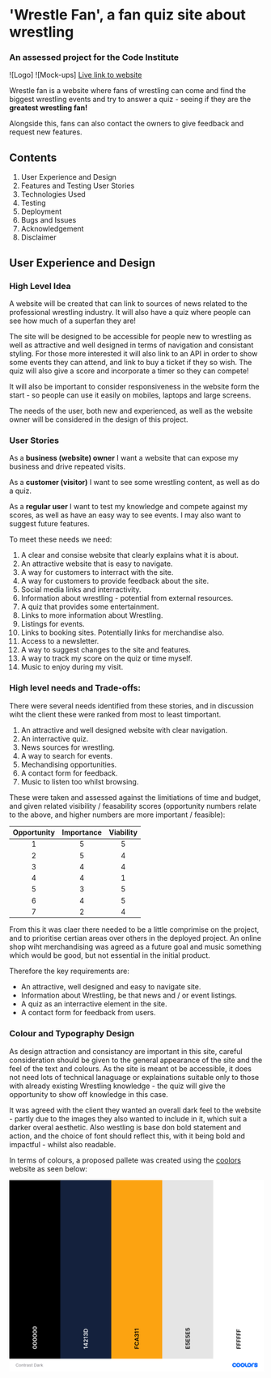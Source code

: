 # 'Wrestle Fan', a fan quiz site about wrestling

### An assessed project for the Code Institute

![Logo]
![Mock-ups]
[Live link to website]()

Wrestle fan is a website where fans of wrestling can come and find the biggest wrestling events and try to answer a quiz - seeing if they are the **greatest wrestling fan!**

Alongside this, fans can also contact the owners to give feedback and request new features. 

## Contents

1. User Experience and Design
2. Features and Testing User Stories
3. Technologies Used
4. Testing
5. Deployment
6. Bugs and Issues
7. Acknowledgement
8. Disclaimer

## User Experience and Design

### High Level Idea

A website will be created that can link to sources of news related to the professional wrestling industry. It will also have a quiz where people can see how much of a superfan they are!

The site will be designed to be accessible for people new to wrestling as well as attractive and well designed in terms of navigation and consistant styling. For those more interested it will also link to an API in order to show some events they can attend, and link to buy a ticket if they so wish. The quiz will also give a score and incorporate a timer so they can compete!

It will also be important to consider responsiveness in the website form the start - so people can use it easily on mobiles, laptops and large screens. 

The needs of the user, both new and experienced, as well as the website owner will be considered in the design of this project. 

### User Stories

As a **business (website) owner** I want a website that can expose my business and drive repeated visits. 

As a **customer (visitor)** I want to see some wrestling content, as well as do a quiz. 

As a **regular user** I want to test my knowledge and compete against my scores, as well as have an easy way to see events. I may also want to suggest future features. 

To meet these needs we need:

1. A clear and consise website that clearly explains what it is about. 
2. An attractive website that is easy to navigate. 
3. A way for customers to interract with the site. 
4. A way for customers to provide feedback about the site. 
5. Social media links and interractivity. 
6. Information about wrestling - potential from external resources. 
7. A quiz that provides some entertainment. 
8. Links to more information about Wrestling. 
9. Listings for events.
10. Links to booking sites. Potentially links for merchandise also. 
11. Access to a newsletter. 
12. A way to suggest changes to the site and features. 
13. A way to track my score on the quiz or time myself. 
14. Music to enjoy during my visit.

### High level needs and Trade-offs: 

There were several needs identified from these stories, and in discussion wiht the client these were ranked from most to least timportant. 

1. An attractive and well designed website with clear navigation. 
2. An interractive quiz. 
3. News sources for wrestling. 
4. A way to search for events. 
5. Mechandising opportunities. 
6. A contact form for feedback. 
7. Music to listen too whilst browsing. 

These were taken and assessed against the limitiations of time and budget, and given related visibility / feasability scores (opportunity numbers relate to the above, and higher numbers are more important / feasible):

| Opportunity      | Importance    | Viability     |
| :-------------:   | :----------:  | :-----------: |
| 1                | 5             | 5              |
| 2                | 5             | 4              |
| 3                | 4             | 4              |
| 4                | 4             | 1              |
| 5                | 3             | 5              |
| 6                | 4             | 5              |
| 7                | 2             | 4              |

From this it was claer there needed to be a little comprimise on the project, and to prioritise certian areas over others in the deployed project. An online shop wiht merchandising was agreed as a future goal and music something which would be good, but not essential in the initial product. 

Therefore the key requirements are:
* An attractive, well designed and easy to navigate site. 
* Information about Wrestling, be that news and / or event listings. 
* A quiz as an interractive element in the site. 
* A contact form for feedback from users. 

### Colour and Typography Design

As design attraction and consistancy are important in this site, careful consideration should be given to the general appearance of the site and the feel of the text and colours. As the site is meant ot be accessible, it does not need lots of technical lanaguage or explainations suitable only to those with already existing Wrestling knowledge - the quiz will give the opportunity to show off knowledge in this case. 

It was agreed with the client they wanted an overall dark feel to the website - partly due to the images they also wanted to include in it, which suit a darker overal aesthetic. Also westling is base don bold statement and action, and the choice of font should reflect this, with it being bold and impactful - whilst also readable. 

In terms of colours, a proposed pallete was created using the [coolors](http://www.coolors.com "Coolors website") website as seen below:

![Proposed main color pallete](docs/images/contrast_dark.png "Proposed Fonts")

